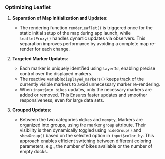 ### Optimizing Leaflet

1. **Separation of Map Initialization and Updates**:  
   - The rendering function `renderLeaflet()` is triggered once for the static initial setup of the map during app launch, while `leafletProxy()` handles dynamic updates via observers. This separation improves performance by avoiding a complete map re-render for each change.

2. **Targeted Marker Updates**:  
   - Each marker is uniquely identified using `layerId`, enabling precise control over the displayed markers.  
   - The reactive variable`displayed_markers()` keeps track of the currently visible markers to avoid unnecessary marker re-rendering.
   - When `input$min_bikes` updates, only the necessary markers are added or removed. This Ensures faster updates and smoother responsiveness, even for large data sets.

3. **Grouped Updates**:  
   - Between the two categories `nbikes` and `nempty`, Markers are organized into groups, using the marker `group` attribute. Their visibility is then dynamically toggled using `hideGroup()` and `showGroup()` based on the selected option in `input$color_by`. This approach enables efficient switching between different coloring parameters, e.g., the number of bikes available or the number of empty docks.
   